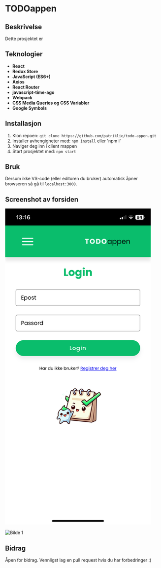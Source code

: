 # TODOappen

## Beskrivelse
Dette prosjektet er 

## Teknologier
- **React**
- **Redux Store**
- **JavaScript (ES6+)**
- **Axios**
- **React Router**
- **javascript-time-ago**
- **Webpack**
- **CSS Media Queries og CSS Variabler**
- **Google Symbols**

## Installasjon
1. Klon repoen: `git clone https://github.com/patriklie/todo-appen.git`
2. Installer avhengigheter med: `npm install` eller 'npm i'
3. Naviger deg inn i client mappen
4. Start prosjektet med: `npm start`

## Bruk
Dersom ikke VS-code (eller editoren du bruker) automatisk åpner browseren så gå til `localhost:3000`.

## Screenshot av forsiden
![Forside av prosjektet](images/IMG_2391.PNG)

<img src="images/bilde1.jpg" alt="Bilde 1" width="300"/>

## Bidrag
Åpen for bidrag. Vennligst lag en pull request hvis du har forbedringer :)
